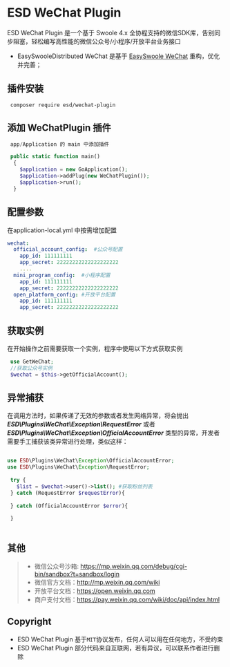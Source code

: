 # ESD WeChat Plugin 
ESD WeChat Plugin 是一个基于 Swoole 4.x 全协程支持的微信SDK库，告别同步阻塞，轻松编写高性能的微信公众号/小程序/开放平台业务接口
* EasySwooleDistributed WeChat 是基于 [EasySwoole WeChat](https://github.com/easy-swoole/wechat) 重构，优化并完善；

## 插件安装
```
 composer require esd/wechat-plugin
```


## 添加 WeChatPlugin 插件

```php
 app/Application 的 main 中添加插件

 public static function main()
  {
    $application = new GoApplication();
    $application->addPlug(new WeChatPlugin());
    $application->run();
  }
```



## 配置参数
 在application-local.yml 中按需增加配置
```yaml
wechat:
  official_account_config:  #公众号配置
    app_id: 111111111
    app_secret: 22222222222222222222
    ....
  mini_program_config:  #小程序配置
    app_id: 111111111
    app_secret: 22222222222222222222
  open_platform_config: #开放平台配置
    app_id: 111111111
    app_secret: 22222222222222222222
```

## 获取实例
 在开始操作之前需要获取一个实例，程序中使用以下方式获取实例
```php
 use GetWeChat;
 //获取公众号实例
 $wechat = $this->getOfficialAccount();
```

## 异常捕获

在调用方法时，如果传递了无效的参数或者发生网络异常，将会抛出 ***ESD\Plugins\WeChat\Exception\RequestError*** 或者 ***ESD\Plugins\WeChat\Exception\OfficialAccountError*** 类型的异常，开发者需要手工捕获该类异常进行处理，类似这样：

```php

use ESD\Plugins\WeChat\Exception\OfficialAccountError;
use ESD\Plugins\WeChat\Exception\RequestError;
 
 try {
   $list = $wechat->user()->list(); #获取粉丝列表
 } catch (RequestError $requestError){
    
 } catch (OfficialAccountError $error){
            
 }
 
```


## 其他

>* 微信公众号沙箱: https://mp.weixin.qq.com/debug/cgi-bin/sandbox?t=sandbox/login
>* 微信官方文档：http://mp.weixin.qq.com/wiki
>* 开放平台文档：https://open.weixin.qq.com
>* 商户支付文档：https://pay.weixin.qq.com/wiki/doc/api/index.html



Copyright
--
* ESD WeChat Plugin  基于`MIT`协议发布，任何人可以用在任何地方，不受约束
* ESD WeChat Plugin  部分代码来自互联网，若有异议，可以联系作者进行删除
